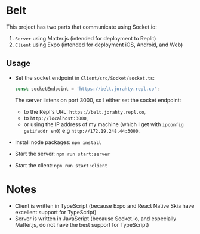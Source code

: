 # Belt

This project has two parts that communicate using Socket.io:

1. `Server` using Matter.js (intended for deployment to Replit)
2. `Client` using Expo (intended for deployment iOS, Android, and Web)

## Usage

- Set the socket endpoint in `Client/src/Socket/socket.ts`:

  ```ts
  const socketEndpoint = 'https://belt.jorahty.repl.co';
  ```

  The server listens on port 3000, so I either set the socket endpoint:

  - to the Repl's URL: `https://belt.jorahty.repl.co`,
  - to `http://localhost:3000`,
  - or using the IP address of my machine (which I get with
    `ipconfig getifaddr en0`) e.g `http://172.19.248.44:3000`.

- Install node packages: `npm install`
- Start the server: `npm run start:server`
- Start the client: `npm run start:client`

# Notes

- Client is written in TypeScript (because Expo and React Native Skia have
  excellent support for TypeScript)
- Server is written in JavaScript (because Socket.io, and especially Matter.js,
  do not have the best support for TypeScript)
